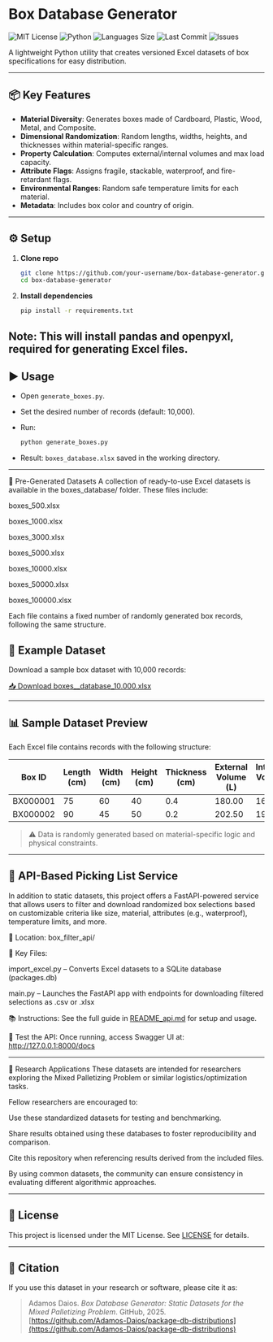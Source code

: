 # Box Database Generator

![MIT License](https://img.shields.io/badge/license-MIT-green.svg)
![Python](https://img.shields.io/badge/python-3.7%2B-blue.svg)
![Languages Size](https://img.shields.io/github/languages/code-size/Adamos-Daios/package-db-distributions)
![Last Commit](https://img.shields.io/github/last-commit/Adamos-Daios/package-db-distributions)
![Issues](https://img.shields.io/github/issues/Adamos-Daios/package-db-distributions.svg)


A lightweight Python utility that creates versioned Excel datasets of box specifications for easy distribution.

---

## 📦 Key Features

* **Material Diversity**: Generates boxes made of Cardboard, Plastic, Wood, Metal, and Composite.
* **Dimensional Randomization**: Random lengths, widths, heights, and thicknesses within material-specific ranges.
* **Property Calculation**: Computes external/internal volumes and max load capacity.
* **Attribute Flags**: Assigns fragile, stackable, waterproof, and fire-retardant flags.
* **Environmental Ranges**: Random safe temperature limits for each material.
* **Metadata**: Includes box color and country of origin.

---

## ⚙️ Setup

1. **Clone repo**

   ```bash
   git clone https://github.com/your-username/box-database-generator.git
   cd box-database-generator
   ```
2. **Install dependencies**

   ```bash
   pip install -r requirements.txt
   ```
Note: This will install pandas and openpyxl, required for generating Excel files.
---

## ▶️ Usage

* Open `generate_boxes.py`.
* Set the desired number of records (default: 10,000).
* Run:

  ```bash
  python generate_boxes.py
  ```
* Result: `boxes_database.xlsx` saved in the working directory.

---
📁 Pre-Generated Datasets
A collection of ready-to-use Excel datasets is available in the boxes_database/ folder. These files include:

boxes_500.xlsx

boxes_1000.xlsx

boxes_3000.xlsx

boxes_5000.xlsx

boxes_10000.xlsx

boxes_50000.xlsx

boxes_100000.xlsx

Each file contains a fixed number of randomly generated box records, following the same structure.

## 📂 Example Dataset

Download a sample box dataset with 10,000 records:

[📥 Download boxes__database_10.000.xlsx](https://github.com/Adamos-Daios/package-db-distributions/raw/main/boxes_database/boxes_database_10.000.xlsx?raw=true)


---
## 📊 Sample Dataset Preview

Each Excel file contains records with the following structure:

| Box ID   | Length (cm) | Width (cm) | Height (cm) | Thickness (cm) | External Volume (L) | Internal Volume (L) | Max Load (kg) | Material  | Fragile | Stackable | Waterproof | Fire Retardant | Min Temp (°C) | Max Temp (°C) | Color     | Country       |
|----------|-------------|------------|-------------|----------------|----------------------|----------------------|----------------|-----------|---------|-----------|------------|----------------|----------------|----------------|-----------|----------------|
| BX000001 | 75          | 60         | 40          | 0.4            | 180.00               | 167.78               | 350.00         | Cardboard | Yes     | Yes       | No         | No             | -30            | 60             | Brown     | Germany        |
| BX000002 | 90          | 45         | 50          | 0.2            | 202.50               | 197.28               | 450.00         | Plastic   | No      | Yes       | Yes        | Yes            | -20            | 55             | Gray      | Japan          |

> ⚠️ Data is randomly generated based on material-specific logic and physical constraints.

---

## 🚀 API-Based Picking List Service
In addition to static datasets, this project offers a FastAPI-powered service that allows users to filter and download randomized box selections based on customizable criteria like size, material, attributes (e.g., waterproof), temperature limits, and more.

📁 Location: box_filter_api/

🔧 Key Files:

import_excel.py – Converts Excel datasets to a SQLite database (packages.db)

main.py – Launches the FastAPI app with endpoints for downloading filtered selections as .csv or .xlsx

📚 Instructions:
See the full guide in [README_api.md](./box_filter_api/README_api.md) for setup and usage.

🧪 Test the API:
Once running, access Swagger UI at: http://127.0.0.1:8000/docs

---
🧪 Research Applications
These datasets are intended for researchers exploring the Mixed Palletizing Problem or similar logistics/optimization tasks.

Fellow researchers are encouraged to:

Use these standardized datasets for testing and benchmarking.

Share results obtained using these databases to foster reproducibility and comparison.

Cite this repository when referencing results derived from the included files.

By using common datasets, the community can ensure consistency in evaluating different algorithmic approaches.

---
## 📜 License

This project is licensed under the MIT License. See [LICENSE](LICENSE) for details.

---
## 📖 Citation

If you use this dataset in your research or software, please cite it as:

> Adamos Daios. *Box Database Generator: Static Datasets for the Mixed Palletizing Problem*. GitHub, 2025. [https://github.com/Adamos-Daios/package-db-distributions](https://github.com/Adamos-Daios/package-db-distributions)






